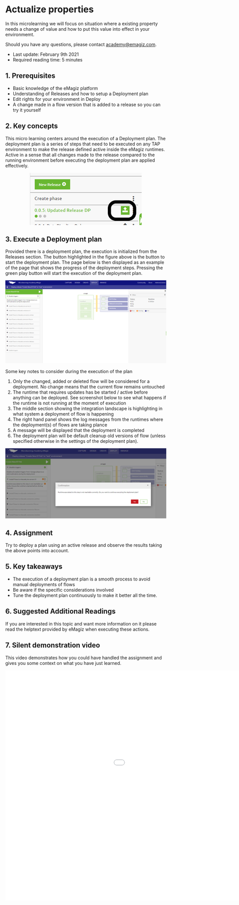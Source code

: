 # Actualize properties

In this microlearning we will focus on situation where a existing property needs a change of value and how to put this value into effect in your environmemt.

Should you have any questions, please contact academy@emagiz.com.

- Last update: February 9th 2021
- Required reading time: 5 minutes

## 1. Prerequisites
- Basic knowledge of the eMagiz platform
- Understanding of Releases and how to setup a Deployment plan
- Edit rights for your environment in Deploy
- A change made in a flow version that is added to a release so you can try it yourself

## 2. Key concepts
This micro learning centers around the execution of a Deployment plan. The deployment plan is a series of steps that need to be executed on any TAP environment to make the release defined active inside the eMagiz runtimes. Active in a sense that all changes made to the release compared to the running environment before executing the deployment plan are applied effectively.

<p align="center"><img src="../../img/microlearning/crashcourse-platform-deploy-execute-deployment-plan-pic1.png"></p>

## 3. Execute a Deployment plan

Provided there is a deployment plan, the execution is initialized from the Releases section. The button highlighted in the figure above is the button to start the deployment plan. The page below is then displayed as an example of the page that shows the progress of the deployment steps. Pressing the green play button will start the execution of the deployment plan.

<p align="center"><img src="../../img/microlearning/crashcourse-platform-deploy-execute-deployment-plan-pic2.png"></p>

Some key notes to consider during the execution of the plan
1. Only the changed, added or deleted flow will be considered for a deployment. No change means that the current flow remains untouched
2. The runtime that requires updates has be started / active before anything can be deployed. See screenshot below to see what happens if the runtime is not running at the moment of execution
3. The middle section showing the integration landscape is highlighting in what system a deployment of flow is happening
4. The right hand panel shows the log messages from the runtimes where the deployment(s) of flows are taking plance
5. A message will be displayed that the deployment is completed
6. The deployment plan will be default cleanup old versions of flow (unless specified otherwise in the settings of the deployment plan). 

<p align="center"><img src="../../img/microlearning/crashcourse-platform-deploy-execute-deployment-plan-pic3.png"></p>


## 4. Assignment
Try to deploy a plan using an active release and observe the results taking the above points into account.


## 5. Key takeaways

- The execution of a deployment plan is a smooth process to avoid manual deployments of flows
- Be aware if the specific considerations involved 
- Tune the deployment plan continuously to make it better all the time.

## 6. Suggested Additional Readings

If you are interested in this topic and want more information on it please read the helptext provided by eMagiz when executing these actions.

## 7. Silent demonstration video

This video demonstrates how you could have handled the assignment and gives you some context on what you have just learned.

<iframe width="1280" height="720" src="../../vid/microlearning/crashcourse-platform-deploy-execute-deployment-plan.mp4" frameborder="0" allow="accelerometer; autoplay; clipboard-write; encrypted-media; gyroscope; picture-in-picture" allowfullscreen></iframe>
